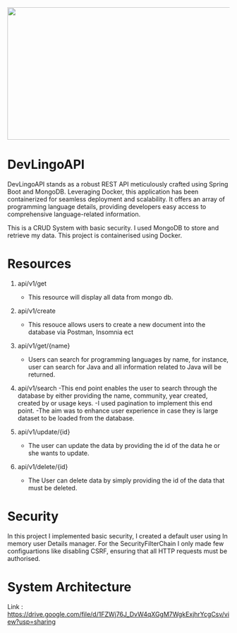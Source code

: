 <img width="800" height="300" src="https://drive.google.com/file/d/1FZWj76J_DvW4qXGgM7WgkExjhrYcgCsv/view?usp=sharing" />

# DevLingoAPI
DevLingoAPI stands as a robust REST API meticulously crafted using Spring Boot and MongoDB. Leveraging Docker, this application has been containerized for seamless deployment and scalability. It offers an array of programming language details, providing developers easy access to comprehensive language-related information.

This is a CRUD System with basic security. I used MongoDB to store and retrieve my data. This project is containerised using Docker.


# Resources

1. api/v1/get
   - This resource will display all data from mongo db.

2. api/v1/create
   - This resouce allows users to create a new document into the database via Postman, Insomnia ect

3. api/v1/get/{name}
   - Users can search for programming languages by name, for instance, user can search for Java and all information related to Java will be returned.

4. api/v1/search
   -This end point enables the user to search through the database by either providing the name, community, year created, created by or usage keys.
   -I used pagination to implement this end point.
   -The aim was to enhance user experience in case they is large dataset to be loaded from the database.

5. api/v1/update/{id}
   - The user can update the data by providing the id of the data he or she wants to update.
  
6. api/v1/delete/{id}
   - The User can delete data by simply providing the id of the data that must be deleted.

# Security

In this project I implemented basic security, I created a default user using In memory user Details manager. For the SecurityFilterChain I only made few configuartions like disabling CSRF, ensuring that all HTTP requests must be authorised. 

# System Architecture

Link : https://drive.google.com/file/d/1FZWj76J_DvW4qXGgM7WgkExjhrYcgCsv/view?usp=sharing
   
